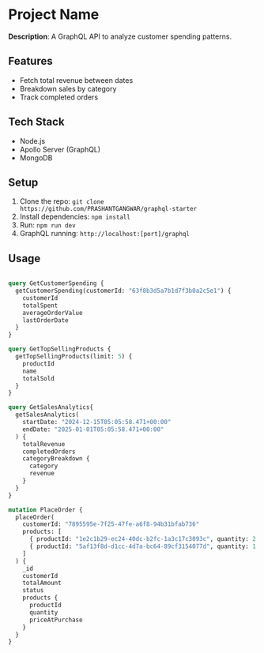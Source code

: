 # Project Name  
**Description**: A GraphQL API to analyze customer spending patterns.  

## Features  
- Fetch total revenue between dates  
- Breakdown sales by category  
- Track completed orders  

## Tech Stack  
- Node.js  
- Apollo Server (GraphQL)  
- MongoDB  

## Setup  
1. Clone the repo: `git clone https://github.com/PRASHANTGANGWAR/graphql-starter`  
2. Install dependencies: `npm install`  
3. Run: `npm run dev`  
4. GraphQL running: `http://localhost:[port]/graphql`

## Usage  
```graphql

query GetCustomerSpending {
  getCustomerSpending(customerId: "63f8b3d5a7b1d7f3b0a2c5e1") {
    customerId
    totalSpent
    averageOrderValue
    lastOrderDate
  }
}

query GetTopSellingProducts {
  getTopSellingProducts(limit: 5) {
    productId
    name
    totalSold
  }
}

query GetSalesAnalytics{
  getSalesAnalytics(
    startDate: "2024-12-15T05:05:58.471+00:00"
    endDate: "2025-01-01T05:05:58.471+00:00"
  ) {
    totalRevenue
    completedOrders
    categoryBreakdown {
      category
      revenue
    }
  }
}

mutation PlaceOrder {
  placeOrder(
    customerId: "7895595e-7f25-47fe-a6f8-94b31bfab736"
    products: [
      { productId: "1e2c1b29-ec24-40dc-b2fc-1a3c17c3093c", quantity: 2 }
      { productId: "5af13f8d-d1cc-4d7a-bc64-89cf3154077d", quantity: 1 }
    ]
  ) {
    _id
    customerId
    totalAmount
    status
    products {
      productId
      quantity
      priceAtPurchase
    }
  }
}